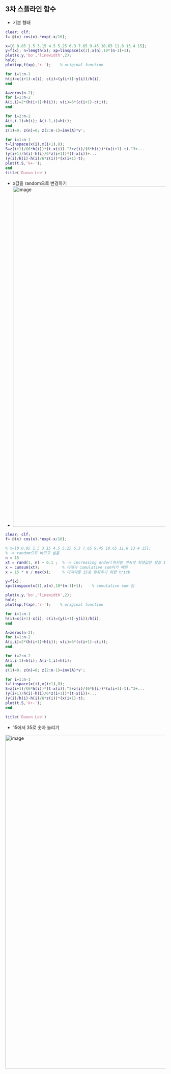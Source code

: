 ## 3차 스플라인 함수 

- 기본 형태 
```Matlab 
clear; clf; 
f= @(x) cos(x).*exp(-x/10);

x=[0 0.85 1.5 3.15 4.5 5.25 6.3 7.65 9.45 10.65 11.8 13.4 15];
y=f(x); n=length(x); xp=linspace(x(1),x(n),10*(n-1)+1);
plot(x,y,'bo','linewidth',2); 
hold; 
plot(xp,f(xp),'r-');    % original function 

for i=1:n-1
h(i)=x(i+1)-x(i); c(i)=(y(i+1)-y(i))/h(i);
end

A=zeros(n-2);
for i=1:n-2
A(i,i)=2*(h(i+1)+h(i)); v(i)=6*(c(i+1)-c(i));
end

for i=2:n-2
A(i,i-1)=h(i); A(i-1,i)=h(i);
end
z(1)=0; z(n)=0; z(2:n-1)=inv(A)*v';

for i=1:n-1
t=linspace(x(i),x(i+1),8);
S=z(i+1)/(6*h(i))*(t-x(i)).^3+z(i)/(6*h(i))*(x(i+1)-t).^3+...
(y(i+1)/h(i)-h(i)/6*z(i+1))*(t-x(i))+...
(y(i)/h(i)-h(i)/6*z(i))*(x(i+1)-t);
plot(t,S,'k+-');
end
title('Daeun Lee')
```


- x값을 random으로 변경하기
- <img width="1070" alt="image" src="https://github.com/daeunni/Basic_matlab/assets/62705839/b4149d98-a7d4-4d33-8f53-e8462b852b03">

```Matlab
clear; clf; 
f= @(x) cos(x).*exp(-x/10);

% x=[0 0.85 1.5 3.15 4.5 5.25 6.3 7.65 9.45 10.65 11.8 13.4 15];
% -> random으로 바꾸고 싶음 
n = 15
xt = rand(1, n) + 0.1 ;  % -> increasing order(하지만 마지막 최댓값은 항상 15여야 함) 
x = cumsum(xt);          % 아래가 cumulative sum이기 때문 
x = 15 * x / max(x);     % 마지막을 15로 맞춰주기 위한 trick

y=f(x); 
xp=linspace(x(1),x(n),10*(n-1)+1);    % cumulative sum 임

plot(x,y,'bo','linewidth',2); 
hold; 
plot(xp,f(xp),'r-');    % original function 

for i=1:n-1
h(i)=x(i+1)-x(i); c(i)=(y(i+1)-y(i))/h(i);
end

A=zeros(n-2);
for i=1:n-2
A(i,i)=2*(h(i+1)+h(i)); v(i)=6*(c(i+1)-c(i));
end

for i=2:n-2
A(i,i-1)=h(i); A(i-1,i)=h(i);
end
z(1)=0; z(n)=0; z(2:n-1)=inv(A)*v';

for i=1:n-1
t=linspace(x(i),x(i+1),8);
S=z(i+1)/(6*h(i))*(t-x(i)).^3+z(i)/(6*h(i))*(x(i+1)-t).^3+...
(y(i+1)/h(i)-h(i)/6*z(i+1))*(t-x(i))+...
(y(i)/h(i)-h(i)/6*z(i))*(x(i+1)-t);
plot(t,S,'k+-');
end

title('Daeun Lee')
```

- 15에서 35로 숫자 늘리기
<img width="1048" alt="image" src="https://github.com/daeunni/Basic_matlab/assets/62705839/84a5ffd6-a995-4335-a3a0-146efab3e325">


